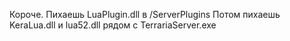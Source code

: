 Короче. Пихаешь LuaPlugin.dll в /ServerPlugins
Потом пихаешь KeraLua.dll и lua52.dll рядом с TerrariaServer.exe